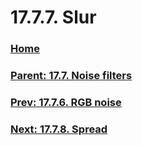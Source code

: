 # 17.7.7. Slur

### [Home](./00-home.md)
### [Parent: 17.7. Noise filters](./17-07-00-noise-filters.md)
### [Prev: 17.7.6. RGB noise](./17-07-06-rgb-noise.md)
### [Next: 17.7.8. Spread](./17-07-08-spread.md)

